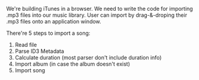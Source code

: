 We're building iTunes in a browser.
We need to write the code for importing .mp3 files into our music library.
User can import by drag-&-droping their .mp3 files onto an application window.

There're 5 steps to import a song:

1. Read file
2. Parse ID3 Metadata
3. Calculate duration (most parser don't include duration info)
4. Import album (in case the album doesn't exist)
5. Import song
